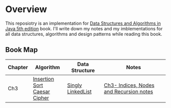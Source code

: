 # Overview
This reposiotry is an implementation for [Data Structures and Algorithms in Java 5th edition](https://www.amazon.com/Data-Structures-Algorithms-Java-fifth/dp/B006UQE9ZK) book. I'll write down my notes and my imblementations for all data structures, algorithms and design patterns while reading this book. 

## Book Map 
|Chapter  |Algorithm  |Data Structure | Notes |
|--|--|--|--|
|Ch3  | [Insertion Sort]()<br> [Caesar Cipher]()<br>| [Singly LinkedList]()<br> | [Ch3- Indices, Nodes and Recursion notes]()|

